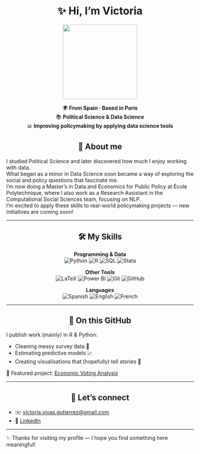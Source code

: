 <div align="center">

# ✨ Hi, I’m Victoria  

<img src="https://media.giphy.com/media/JIX9t2j0ZTN9S/giphy.gif" width="200" />

🌍 **From Spain · Based in Paris**  
📚 **Political Science & Data Science**  
📊 **Improving policymaking by applying data science tools**  


## 🌱 About me  

</div>

I studied Political Science and later discovered how much I enjoy working with data.  
What began as a minor in Data Science soon became a way of exploring the social and policy questions that fascinate me.  
I’m now doing a Master’s in Data and Economics for Public Policy at École Polytechnique, where I also work as a Research Assistant in the Computational Social Sciences team, focusing on NLP.  
I’m excited to apply these skills to real-world policymaking projects — new initiatives are coming soon!

---
<div align="center">
  
## 🛠 My Skills  

**Programming & Data**  
![Python](https://img.shields.io/badge/Python-3776AB?style=for-the-badge&logo=python&logoColor=white) ![R](https://img.shields.io/badge/R-276DC3?style=for-the-badge&logo=r&logoColor=white) ![SQL](https://img.shields.io/badge/SQL-336791?style=for-the-badge&logo=postgresql&logoColor=white) ![Stata](https://img.shields.io/badge/Stata-1E90FF?style=for-the-badge&logo=stata&logoColor=white)  

**Other Tools**  
![LaTeX](https://img.shields.io/badge/LaTeX-008080?style=for-the-badge&logo=latex&logoColor=white) ![Power BI](https://img.shields.io/badge/Power%20BI-F2C811?style=for-the-badge&logo=powerbi&logoColor=black) ![Git](https://img.shields.io/badge/Git-F05032?style=for-the-badge&logo=git&logoColor=white) ![GitHub](https://img.shields.io/badge/GitHub-181717?style=for-the-badge&logo=github&logoColor=white)  

**Languages**  
![Spanish](https://img.shields.io/badge/Spanish-Native-red?style=for-the-badge) ![English](https://img.shields.io/badge/English-C2-blue?style=for-the-badge) ![French](https://img.shields.io/badge/French-B2-lightgrey?style=for-the-badge)  

</div>

---
<div align="center">
  
## 📂 On this GitHub  

</div>

I publish work (mainly) in R & Python:  
- Cleaning messy survey data 🧹  
- Estimating predictive models 📈  
- Creating visualisations that (hopefully) tell stories 🎨  

📌 Featured project: [Economic Voting Analysis](https://github.com/victoriavivass/EconomicVoting_Analysis)  

---
<div align="center">

## 💌 Let’s connect  

</div>

- ✉️ [victoria.vivas.gutierrez@gmail.com](mailto:victoria.vivas.gutierrez@gmail.com)  
- 💼 [LinkedIn](https://www.linkedin.com/in/mar%C3%ADa-victoria-vivas-guti%C3%A9rrez-a5aa95252/)  

---

✨ Thanks for visiting my profile — I hope you find something here meaningful!

